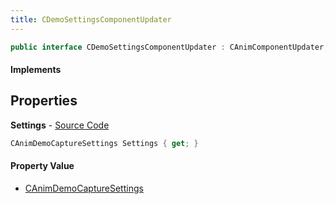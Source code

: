 ```yaml
---
title: CDemoSettingsComponentUpdater
---
```


```csharp
public interface CDemoSettingsComponentUpdater : CAnimComponentUpdater, ISchemaClass<CAnimComponentUpdater>, ISchemaClass<CDemoSettingsComponentUpdater>, ISchemaField, ISchemaClass, INativeHandle
```

#### Implements

## Properties

**Settings** - [Source Code](https://github.com/swiftly-solution/swiftlys2/blob/main/managed/src/SwiftlyS2.Generated/Schemas/Interfaces/CDemoSettingsComponentUpdater.cs#L16)

```csharp
CAnimDemoCaptureSettings Settings { get; }
```

#### Property Value

- [CAnimDemoCaptureSettings](/docs/api/shared/schemadefinitions/canimdemocapturesettings)

